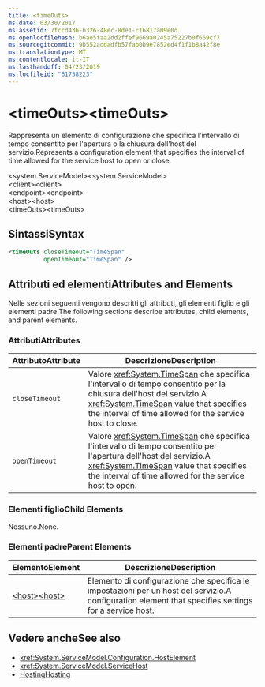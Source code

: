 ```yaml
---
title: <timeOuts>
ms.date: 03/30/2017
ms.assetid: 7fccd436-b326-48ec-8de1-c16817a09e0d
ms.openlocfilehash: b6ae5faa2dd2ffef9669a0245a75227b0f669cf7
ms.sourcegitcommit: 9b552addadfb57fab0b9e7852ed4f1f1b8a42f8e
ms.translationtype: MT
ms.contentlocale: it-IT
ms.lasthandoff: 04/23/2019
ms.locfileid: "61758223"
---
```

# <a name="timeouts"></a><span data-ttu-id="57ccc-101">\<timeOuts></span><span class="sxs-lookup"><span data-stu-id="57ccc-101">\<timeOuts></span></span>
<span data-ttu-id="57ccc-102">Rappresenta un elemento di configurazione che specifica l'intervallo di tempo consentito per l'apertura o la chiusura dell'host del servizio.</span><span class="sxs-lookup"><span data-stu-id="57ccc-102">Represents a configuration element that specifies the interval of time allowed for the service host to open or close.</span></span>  
  
 <span data-ttu-id="57ccc-103">\<system.ServiceModel></span><span class="sxs-lookup"><span data-stu-id="57ccc-103">\<system.ServiceModel></span></span>  
<span data-ttu-id="57ccc-104">\<client></span><span class="sxs-lookup"><span data-stu-id="57ccc-104">\<client></span></span>  
<span data-ttu-id="57ccc-105">\<endpoint></span><span class="sxs-lookup"><span data-stu-id="57ccc-105">\<endpoint></span></span>  
<span data-ttu-id="57ccc-106">\<host></span><span class="sxs-lookup"><span data-stu-id="57ccc-106">\<host></span></span>  
<span data-ttu-id="57ccc-107">\<timeOuts></span><span class="sxs-lookup"><span data-stu-id="57ccc-107">\<timeOuts></span></span>  
  
## <a name="syntax"></a><span data-ttu-id="57ccc-108">Sintassi</span><span class="sxs-lookup"><span data-stu-id="57ccc-108">Syntax</span></span>  
  
```xml  
<timeOuts closeTimeout="TimeSpan"
          openTimeout="TimeSpan" />
```  
  
## <a name="attributes-and-elements"></a><span data-ttu-id="57ccc-109">Attributi ed elementi</span><span class="sxs-lookup"><span data-stu-id="57ccc-109">Attributes and Elements</span></span>  
 <span data-ttu-id="57ccc-110">Nelle sezioni seguenti vengono descritti gli attributi, gli elementi figlio e gli elementi padre.</span><span class="sxs-lookup"><span data-stu-id="57ccc-110">The following sections describe attributes, child elements, and parent elements.</span></span>  
  
### <a name="attributes"></a><span data-ttu-id="57ccc-111">Attributi</span><span class="sxs-lookup"><span data-stu-id="57ccc-111">Attributes</span></span>  
  
|<span data-ttu-id="57ccc-112">Attributo</span><span class="sxs-lookup"><span data-stu-id="57ccc-112">Attribute</span></span>|<span data-ttu-id="57ccc-113">Descrizione</span><span class="sxs-lookup"><span data-stu-id="57ccc-113">Description</span></span>|  
|---------------|-----------------|  
|`closeTimeout`|<span data-ttu-id="57ccc-114">Valore <xref:System.TimeSpan> che specifica l'intervallo di tempo consentito per la chiusura dell'host del servizio.</span><span class="sxs-lookup"><span data-stu-id="57ccc-114">A <xref:System.TimeSpan> value that specifies the interval of time allowed for the service host to close.</span></span>|  
|`openTimeout`|<span data-ttu-id="57ccc-115">Valore <xref:System.TimeSpan> che specifica l'intervallo di tempo consentito per l'apertura dell'host del servizio.</span><span class="sxs-lookup"><span data-stu-id="57ccc-115">A <xref:System.TimeSpan> value that specifies the interval of time allowed for the service host to open.</span></span>|  
  
### <a name="child-elements"></a><span data-ttu-id="57ccc-116">Elementi figlio</span><span class="sxs-lookup"><span data-stu-id="57ccc-116">Child Elements</span></span>  
 <span data-ttu-id="57ccc-117">Nessuno.</span><span class="sxs-lookup"><span data-stu-id="57ccc-117">None.</span></span>  
  
### <a name="parent-elements"></a><span data-ttu-id="57ccc-118">Elementi padre</span><span class="sxs-lookup"><span data-stu-id="57ccc-118">Parent Elements</span></span>  
  
|<span data-ttu-id="57ccc-119">Elemento</span><span class="sxs-lookup"><span data-stu-id="57ccc-119">Element</span></span>|<span data-ttu-id="57ccc-120">Descrizione</span><span class="sxs-lookup"><span data-stu-id="57ccc-120">Description</span></span>|  
|-------------|-----------------|  
|[<span data-ttu-id="57ccc-121">\<host></span><span class="sxs-lookup"><span data-stu-id="57ccc-121">\<host></span></span>](../../../../../docs/framework/configure-apps/file-schema/wcf/host.md)|<span data-ttu-id="57ccc-122">Elemento di configurazione che specifica le impostazioni per un host del servizio.</span><span class="sxs-lookup"><span data-stu-id="57ccc-122">A configuration element that specifies settings for a service host.</span></span>|  
  
## <a name="see-also"></a><span data-ttu-id="57ccc-123">Vedere anche</span><span class="sxs-lookup"><span data-stu-id="57ccc-123">See also</span></span>

- <xref:System.ServiceModel.Configuration.HostElement>
- <xref:System.ServiceModel.ServiceHost>
- [<span data-ttu-id="57ccc-124">Hosting</span><span class="sxs-lookup"><span data-stu-id="57ccc-124">Hosting</span></span>](../../../../../docs/framework/wcf/feature-details/hosting.md)
